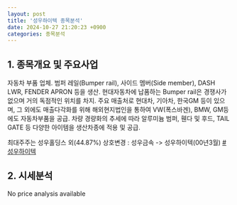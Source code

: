 ```yaml
---
layout: post
title: '성우하이텍 종목분석'
date: 2024-10-27 21:20:23 +0900
categories: 종목분석
---
```


## 1. 종목개요 및 주요사업

자동차 부품 업체. 범퍼 레일(Bumper rail), 사이드 멤버(Side member), DASH LWR, FENDER APRON 등을 생산. 현대자동차에 납품하는 Bumper rail은 경쟁사가 없으며 거의 독점적인 위치를 차지. 주요 매출처로 현대차, 기아차, 한국GM 등이 있으며, 그 외에도 매출다각화를 위해 해외현지법인을 통하여 VW(폭스바겐), BMW, GM등에도 자동차부품을 공급. 차량 경량화의 추세에 따라 알루미늄 범퍼, 휀다 및 후드, TAIL GATE 등 다양한 아이템을 생산차종에 적용 및 공급.

최대주주는 성우홀딩스 외(44.87%) 상호변경 : 성우금속 -> 성우하이텍(00년3월)
[#성우하이텍](#)

## 2. 시세분석

No price analysis available
